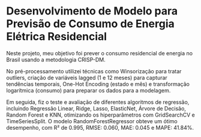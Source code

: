 # Desenvolvimento de Modelo para Previsão de Consumo de Energia Elétrica Residencial

Neste projeto, meu objetivo foi prever o consumo residencial de energia no Brasil usando a metodologia CRISP-DM.

No pré-processamento utilizei técnicas como Winsorização para tratar outliers, criação de variáveis lagged (1 e 12 meses) para capturar tendências temporais, One-Hot Encoding (estado e mês) e transformação logarítmica (consumo) para preparar os dados para a modelagem.

Em seguida, fiz o teste e avaliação de diferentes algoritmos de regressão, incluindo Regressão Linear, Ridge, Lasso, ElasticNet, Árvore de Decisão, Random Forest e KNN, otimizando os hiperparâmetros com GridSearchCV e TimeSeriesSplit.
O modelo RandomForestRegressor obteve um ótimo desempenho, com R² de 0.995, RMSE: 0.060, MAE: 0.045 e MAPE: 41.84%.

